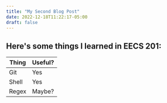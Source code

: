 ```yaml
---
title: "My Second Blog Post"
date: 2022-12-18T11:22:17-05:00
draft: false
---
```


## Here's some things I learned in EECS 201:

| Thing | Useful? |
|---|---|
| Git | Yes |
| Shell | Yes | 
| Regex | Maybe? |